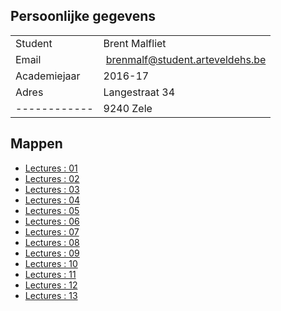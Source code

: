 
Persoonlijke gegevens
---------------------
|              |                                 |
| ------------ | ------------------------------- |
| Student      | Brent Malfliet                  |
| Email        | brenmalf@student.arteveldehs.be |
| Academiejaar | 2016-17                         |
| Adres        | Langestraat 34                  |
| ------------ | 9240 Zele                       |




Mappen
------

- [Lectures : 01](/lectures/01/)
- [Lectures : 02](/lectures/02/)
- [Lectures : 03](/lectures/03/)
- [Lectures : 04](/lectures/04/)
- [Lectures : 05](/lectures/05/)
- [Lectures : 06](/lectures/06/)
- [Lectures : 07](/lectures/07/)
- [Lectures : 08](/lectures/08/)
- [Lectures : 09](/lectures/09/)
- [Lectures : 10](/lectures/10/)
- [Lectures : 11](/lectures/11/)
- [Lectures : 12](/lectures/12/)
- [Lectures : 13](/lectures/13/)